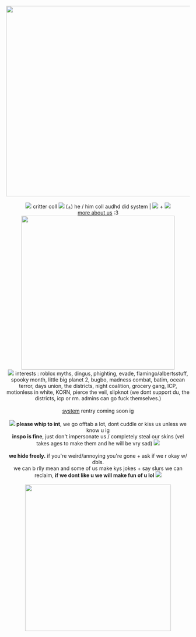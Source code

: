 <p align="center">
<img src="https://cdn.discordapp.com/attachments/744245101529661451/1147615898044203139/Untitled83_20230902143528.png" width="520px">
<br><br><img src= "https://maguro.carrd.co/assets/images/gallery04/b51e4072_original.png?v=10cf7dfb"> critter coll <img src= "https://maguro.carrd.co/assets/images/gallery25/2dad2c10_original.gif?v=10cf7dfb"> (<a href="https://uxv2.carrd.co/">+</a>) he / him coll audhd did system | <img src= "https://enchantments.carrd.co/assets/images/gallery07/32ff2ef7.jpg?v=82b4b006"> + <img src= "https://enchantments.carrd.co/assets/images/gallery07/78cca60f.jpg?v=82b4b006">
<br><a href="https://uxv2.carrd.co/">more about us</a> :3<br>
  <img src="https://enchantments.carrd.co/assets/images/gallery09/23c0f495.gif?v=82b4b006" width="420px">
<br> <img src= "https://maguro.carrd.co/assets/images/gallery03/407065e5_original.gif?v=10cf7dfb"> interests : roblox myths, dingus, phighting, evade, flamingo/albertsstuff, spooky month, little big planet 2, bugbo, madness combat, batim, ocean terror, days union, the districts, night coalition, grocery gang, ICP, motionless in white, KOЯN, pierce the veil, slipknot (we dont support du, the districts, icp or rm. admins can go fuck themselves.)
<br><br><a href=""> system</a> rentry coming soon ig
<br><br><b> <img src= "https://enchantments.carrd.co/assets/images/gallery03/006e44e8.gif?v=82b4b006"> please whip to int</b>, we go offtab a lot, dont cuddle or kiss us unless we know u ig
<br><b>inspo is fine</b>, just don't impersonate us / completely steal our skins (vel takes ages to make them and he will be vry sad) <img src= "https://maguro.carrd.co/assets/images/gallery03/20ac3e22_original.gif?v=10cf7dfb">
<br><br><b>we hide freely.</b> if you're weird/annoying you're gone + ask if we r okay w/ dbls. 
<br>we can b rlly mean and some of us make kys jokes + say slurs we can reclaim, <b>if we dont like u we will make fun of u lol</b> <img src= "https://maguro.carrd.co/assets/images/gallery05/6794c3f7_original.gif?v=10cf7dfb">
<br><br><img src="https://enchantments.carrd.co/assets/images/gallery08/25637443.gif?v=82b4b006" width="400px">
</p>
